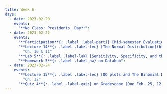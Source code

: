 ```yaml
---
title: Week 6
days:
  - date: 2023-02-20
    events:
      "**No Class: Presidents' Day**":
  - date: 2023-02-22
    events:
      "**Participation**{: .label .label-parti} [Mid-semester Evaluation](https://docs.google.com/forms/d/e/1FAIpQLScDUYng0HLfkTQvCN170dphB1BGnDxvFPQ-jBmLY-wY3FHQHw/viewform?usp=sf_link)":
      "**Lecture 14**{: .label .label-lec} [The Normal Distribution](https://ph142-ucb.github.io/sp23/src/l14-normal-distribution.pdf) ([Recording](https://youtu.be/99e4BXGjvHY))":
        "Ch. 10 & 11"
      "**Lab 5**{: .label .label-lab} [Sensitivity, Specificity, and the Normal Distribution](https://publichealth.datahub.berkeley.edu/hub/user-redirect/git-pull?repo=https%3A%2F%2Fgithub.com%2Fph142-ucb%2Fph142-sp23&urlpath=rstudio%2F&branch=main) (Due Feb. 29)":
      "**Homework 5**{: .label .label-hw} on Datahub":
  - date: 2023-02-24
    events:
      "**Lecture 15**{: .label .label-lec} [QQ plots and The Binomial Distribution](https://ph142-ucb.github.io/sp23/src/l15-normal-binomial.pdf)": 
        "Ch. 12"
      "**Quiz 4**{: .label .label-quiz} on Gradescope (Due Feb. 25, 12:00 PM PST)":
---
```

